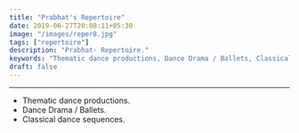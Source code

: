 ```yaml
---
title: "Prabhat's Repertoire"
date: 2019-06-27T20:08:11+05:30
image: "/images/reper8.jpg"
tags: ["repertoire"]
description: "Prabhat- Repertoire."
keywords: "Thematic dance productions, Dance Drama / Ballets, Classical dance sequences."
draft: false
---
```


---

* Thematic dance productions.
* Dance Drama / Ballets. 
* Classical dance sequences.

